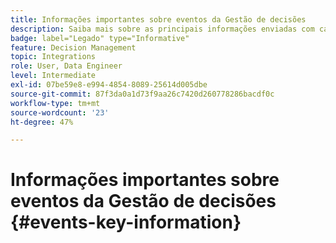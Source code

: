 ```yaml
---
title: Informações importantes sobre eventos da Gestão de decisões
description: Saiba mais sobre as principais informações enviadas com cada evento da Gestão de decisões.
badge: label="Legado" type="Informative"
feature: Decision Management
topic: Integrations
role: User, Data Engineer
level: Intermediate
exl-id: 07be59e8-e994-4854-8089-25614d005dbe
source-git-commit: 87f3da0a1d73f9aa26c7420d260778286bacdf0c
workflow-type: tm+mt
source-wordcount: '23'
ht-degree: 47%

---
```


# Informações importantes sobre eventos da Gestão de decisões {#events-key-information}

